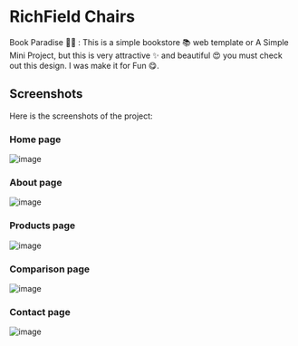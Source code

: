 # RichField Chairs

Book Paradise 📖📙 : This is a simple bookstore 📚 web template or A Simple Mini Project, but this is very attractive ✨ and beautiful 😍 you must check out this design. I was make it for Fun 😋.

## Screenshots

Here is the screenshots of the project:

### Home page

![image](https://github.com/user-attachments/assets/2b39e073-389f-4beb-a27f-26653304ad95)


### About page

![image](https://github.com/user-attachments/assets/6d47ce9b-d50c-4f9c-b1bd-ddf375de4f3a)


### Products page

![image](https://github.com/user-attachments/assets/26bfda81-8220-446a-b109-fc5581146062)


### Comparison page

![image](https://github.com/user-attachments/assets/91a5f763-33d4-4f98-8336-a9391ed76a0a)


### Contact page

![image](https://github.com/user-attachments/assets/3ee51057-f8ac-4ff0-a7d8-89102b278107)




